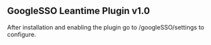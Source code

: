 ## GoogleSSO Leantime Plugin v1.0
After installation and enabling the plugin go to /googleSSO/settings to configure.
